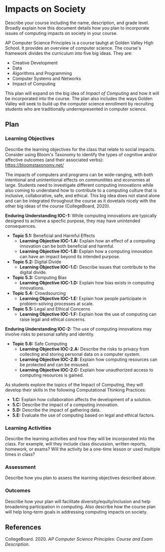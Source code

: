 # Impacts on Society

Describe your course including the name, description, and grade level. Broadly explain how this document details how you plan to incorporate issues of computing impacts on society in your course.

AP Computer Science Principles is a course tauhgt at Golden Valley High School. It provides an overview of computer science. The course's framework divides the curriculum into five big ideas. They are:
* Creative Development
* Data
* Algorithms and Programming
* Computer Systems and Networks
* Impact of Computing

This plan will expand on the big idea of *Impact of Computing* and how it will be incorporated into the course. The plan also includes the ways Golden Valley will seek to build up the computer science enrollment by recruiting students who are traditionally underrepresented in computer science. 

## Plan

### Learning Objectives

Describe the learning objectives for the class that relate to social impacts. Consider using Bloom's Taxonomy to identify the types of cognitive and/or affective outcomes (and their associated verbs): https://bloomstaxonomy.net/

The impacts of computers and programs can be wide-ranging, with both intentional and unintentional effects on communitites and economies at large. Students need to investigate different computing innovations while also coming to understand how to contribute to a computing culture that is inclusive, collaborative, safe, and ethical. This big idea does not stand alone and can be integrated throughout the course as it dovetails nicely with the other big ideas of the course (CollegeBoard, 2020).

**Enduring Understanding IOC-1:** While computing innovations are typically designed to achieve a specfic purpose, they may have unintended consequences.
* **Topic 5.1:** Beneficial and Harmful Effects
  * **Learning Objective IOC-1.A:** Explain how an effect of a computing innovation can be both beneficial and harmful.
  * **Learning Objective IOC-1.B:** Explain how a computing innovation can have an impact beyond its intended purpose.
* **Topic 5.2:** Digital Divide
  * **Learning Objective IOC-1.C:** Describe issues that contribute to the digital divide.
* **Topic 5.3:** Computing Bias
  * **Learning Objective IOC-1.D:** Explain how bias exists in computing innovations.
* **Topic 5.4:** Crowdsourcing
  * **Learning Objective IOC-1.E:** Explain how people participate in problem-solving processes at scale.
* **Topic 5.5:** Legal and Ethical Concerns
  * **Learning Objective IOC-1.F:** Explain how the use of computing can raise legal and ethical concerns.

**Enduring Understanding IOC-2:** The use of computing innovations may involve risks to personal safety and identity.
* **Topic 5.6:** Safe Computing
  * **Learning Objective IOC-2.A:** Describe the risks to privacy from collecting and storing personal data on a computer system.
  * **Learning Objective IOC-2.B:** Explain how computing resources can be protected and can be misused.
  * **Learning Objective IOC-2.C:** Explain how unauthorized access to computing resources is gained.

As students explore the topics of the Impact of Computing, they will develop their skills in the following Computational Thinking Practices:
* **1.C:** Explain how collaboration affects the development of a solution.
* **5.C:** Describe the impact of a computing innovation.
* **5.D:** Describe the impact of gathering data.
* **5.E:** Evaluate the use of computing based on legal and ethical factors.

### Learning Activities

Describe the learning activities and how they will be incorporated into the class. For example, will they include class discussion, written reports, homework, or exams? Will the activity be a one-time lesson or used multiple times in class?

### Assessment

Describe how you plan to assess the learning objectives described above.

### Outcomes

Describe how your plan will facilitate diversity/equity/inclusion and help broadening participation in computing. Also describe how the course plan will help long-term goals in addressing computing impacts on society.

## **References**

CollegeBoard. 2020. *AP Computer Science Principles: Course and Exam Description*.
